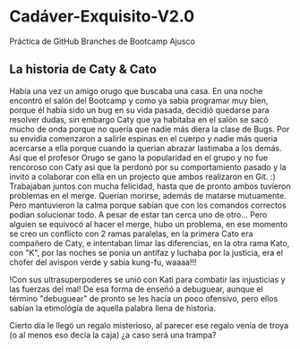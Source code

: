 # Cadáver-Exquisito-V2.0

Práctica de GitHub Branches de Bootcamp Ajusco

## La historia de Caty & Cato

Había una vez un amigo orugo que buscaba una casa. En una noche encontró el salón del Bootcamp y como ya sabía programar muy bien, porque él había sido un bug en su vida pasada, decidió quedarse para resolver dudas, sin embargo Caty que ya habitaba en el salón se sacó mucho de onda porque no quería que nadie más diera la clase de Bugs.
Por su envidia comenzaron a salirle espinas en el cuerpo y nadie más queria acercarse a ella porque cuando la querian abrazar lastimaba a los demás. Así que el profesor Orugo se gano la popularidad en el grupo y no fue rencoroso con Caty asi que la perdonó por su comportamiento pasado y la invitó a colaborar con ella en un projecto que ambos realizaron en Git. :)
Trabajaban juntos con mucha felicidad, hasta que de pronto ambos tuvieron problemas en el merge. Querían morirse, además de matarse mutuamente. Pero mantuvieron la calma porque sabían que con los comandos correctos podían solucionar todo. A pesar de estar tan cerca uno de otro... Pero alguien se equivocó al hacer el merge, hubo un problema, en ese momento se creo un conflicto con 2 ramas paralelas, en la primera Cato era compañero de Caty, e intentaban limar las diferencias, en la otra rama Kato, con "K", por las noches se ponia un antifaz y luchaba por la justicia, era el chofer del avispon verde y sabia kung-fu, waaaa!!!

!Con sus ultrasuperpoderes se unió con Kati para combatir las injusticias y las fuerzas del mal!
De esa forma de enseñó a debuguear, aunque el término "debuguear" de pronto se les hacía un poco ofensivo, pero ellos sabían la etimológía de aquella palabra llena de historia. 

Cierto día le llegó un regalo misterioso, al parecer ese regalo venía de troya (o al menos eso decía la caja) ¿a caso será una trampa?

